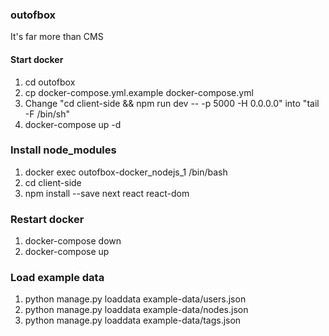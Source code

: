 ### outofbox
It's far more than CMS

#### Start docker
1. cd outofbox
2. cp docker-compose.yml.example docker-compose.yml
3. Change "cd client-side && npm run dev -- -p 5000 -H 0.0.0.0" into "tail -F /bin/sh"
4. docker-compose up -d

### Install node_modules
1. docker exec outofbox-docker_nodejs_1 /bin/bash
2. cd client-side
3. npm install --save next react react-dom

### Restart docker
1. docker-compose down
2. docker-compose up

### Load example data
1. python manage.py loaddata example-data/users.json
1. python manage.py loaddata example-data/nodes.json
1. python manage.py loaddata example-data/tags.json
